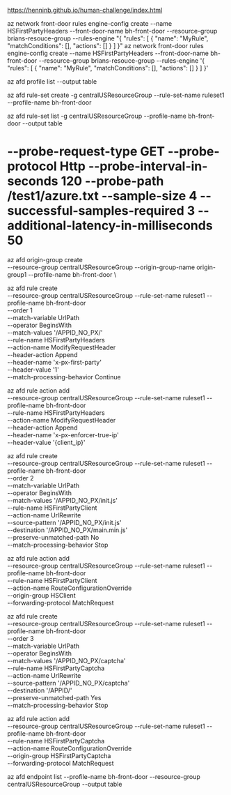 https://henninb.github.io/human-challenge/index.html

az network front-door rules engine-config create --name HSFirstPartyHeaders --front-door-name bh-front-door --resource-group brians-resouce-group --rules-engine "{ \"rules\": [ { \"name\": \"MyRule\", \"matchConditions\": [], \"actions\": [] } ] }"
az network front-door rules engine-config create --name HSFirstPartyHeaders --front-door-name bh-front-door --resource-group brians-resouce-group --rules-engine '{ "rules": [ { "name": "MyRule", "matchConditions": [], "actions": [] } ] }'

az afd profile list --output table

az afd rule-set create -g centralUSResourceGroup --rule-set-name ruleset1 --profile-name bh-front-door

az afd rule-set list -g centralUSResourceGroup --profile-name bh-front-door --output table

# --probe-request-type GET --probe-protocol Http --probe-interval-in-seconds 120 --probe-path /test1/azure.txt --sample-size 4 --successful-samples-required 3 --additional-latency-in-milliseconds 50

az afd origin-group create \
    --resource-group centralUSResourceGroup --origin-group-name origin-group1 --profile-name bh-front-door \


az afd rule create \
    --resource-group centralUSResourceGroup --rule-set-name ruleset1  --profile-name bh-front-door \
    --order 1 \
    --match-variable UrlPath \
    --operator BeginsWith \
    --match-values '/APPID_NO_PX/' \
    --rule-name HSFirstPartyHeaders \
    --action-name ModifyRequestHeader \
    --header-action Append \
    --header-name 'x-px-first-party' \
    --header-value '1' \
    --match-processing-behavior Continue

az afd rule action add \
    --resource-group centralUSResourceGroup --rule-set-name ruleset1  --profile-name bh-front-door \
    --rule-name HSFirstPartyHeaders \
    --action-name ModifyRequestHeader \
    --header-action Append \
    --header-name 'x-px-enforcer-true-ip' \
    --header-value '{client_ip}'

az afd rule create \
    --resource-group centralUSResourceGroup --rule-set-name ruleset1  --profile-name bh-front-door \
    --order 2 \
    --match-variable UrlPath \
    --operator BeginsWith \
    --match-values '/APPID_NO_PX/init.js' \
    --rule-name HSFirstPartyClient \
    --action-name UrlRewrite \
    --source-pattern '/APPID_NO_PX/init.js' \
    --destination '/APPID_NO_PX/main.min.js' \
    --preserve-unmatched-path No \
    --match-processing-behavior Stop

az afd rule action add \
    --resource-group centralUSResourceGroup --rule-set-name ruleset1  --profile-name bh-front-door \
    --rule-name HSFirstPartyClient \
    --action-name RouteConfigurationOverride \
    --origin-group HSClient \
    --forwarding-protocol MatchRequest


az afd rule create \
    --resource-group centralUSResourceGroup --rule-set-name ruleset1  --profile-name bh-front-door \
    --order 3 \
    --match-variable UrlPath \
    --operator BeginsWith \
    --match-values '/APPID_NO_PX/captcha' \
    --rule-name HSFirstPartyCaptcha \
    --action-name UrlRewrite \
    --source-pattern '/APPID_NO_PX/captcha' \
    --destination '/APPID/' \
    --preserve-unmatched-path Yes \
    --match-processing-behavior Stop

az afd rule action add \
    --resource-group centralUSResourceGroup --rule-set-name ruleset1  --profile-name bh-front-door \
    --rule-name HSFirstPartyCaptcha \
    --action-name RouteConfigurationOverride \
    --origin-group HSFirstPartyCaptcha \
    --forwarding-protocol MatchRequest



az afd endpoint list --profile-name bh-front-door --resource-group centralUSResourceGroup --output table
